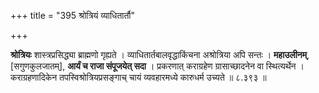 +++
title = "395 श्रोत्रियं व्याधितार्तौ"

+++

**श्रोत्रियः** शास्त्रप्रसिद्ध्या ब्राह्मणो गृह्यते । व्याधितार्तबालवृद्धाकिंचना अश्रोत्रिया अपि सन्तः । **महाउलीनम्**, [सगुणकुलजातम्], **आर्यं च राजा संपूजयेत् सदा** । प्रकरणात् कराग्रहेण ग्रासाच्छादनेन वा स्थित्यर्थेन । कराग्रहणादिकेन तपस्विश्रोत्रियप्रसङ्गाच् चायं व्यवहारमध्ये कारुधर्म उच्यते ॥ ८.३९३ ॥